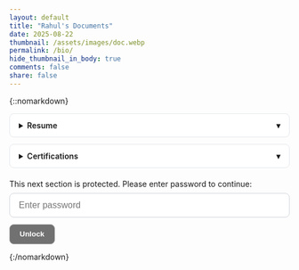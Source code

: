 ```yaml
---
layout: default
title: "Rahul's Documents"
date: 2025-08-22
thumbnail: /assets/images/doc.webp
permalink: /bio/
hide_thumbnail_in_body: true
comments: false
share: false
---
```


{::nomarkdown}
<!-- Accordion item -->
<details>
    <summary>Resume</summary>
    <div>
        <p>
            <a href="https://s3.eu-central-1.amazonaws.com/up.raindrop.io/raindrop/files/131/434/127/2/Rahul_Bhattacharya_Resume.pdf?X-Amz-Algorithm=AWS4-HMAC-SHA256&X-Amz-Content-Sha256=UNSIGNED-PAYLOAD&X-Amz-Credential=ASIAZWICFKR6YH22NLLV%2F20250826%2Feu-central-1%2Fs3%2Faws4_request&X-Amz-Date=20250826T213353Z&X-Amz-Expires=1800&X-Amz-Security-Token=IQoJb3JpZ2luX2VjECEaDGV1LWNlbnRyYWwtMSJIMEYCIQCRrw4EC%2FmJknPCOGzSxtvm202g3%2Ff0wX%2BAo%2B9JgJMOtQIhALHAcWypDoKaeAH91nzv4qlxSY3O9FLsJNGbDk60CfG7KvgDCHoQABoMNjY2MjYxMzQ1NDA1IgyIGFzn5uGhyMT%2B%2BO0q1QPNqVr%2BjA0otvU3cEkmYBIspKa3g0umNkfBS7v7mrOw%2Fidn%2F8kCx%2B93ufdqapKv91l9vDXmOZT0jim7cCapc26OVDxyINzGIj0Foix6szzTZGfFC5rWnUnBq0Zoyx6p%2FF9%2F7AAAlyzGLdKEqwEw7T9D%2Fb7BpIXwI1lwqGkbByQLgj2nwQYh6PaAMkn5AF65%2B%2F7kcWGmW4skZQAxfSlPyk8zYF9Mn6thng9ryMvUwAowAGdTR%2Bj89SUwwE3bnOGcrn3D0xSQJ3T55chqdjGfTdbdWnDex0PR8vk%2Fn5vDE%2FjHqty3PwKBrnJiBR7BliO9Lh%2BF6xg1clg4hOTgz46Egw0KLO85QTRZPC8Z7jQuz2lNmd5ODdUF5JIsButShoGYMv7mZu9myVPqKjnr%2BMhsMtITPPKt3bYTRqJeydY2ih9cQmPsfYNXi0rqtOBmORQSX1UBgrMhuyelmxanOltJcVEwi1npkuy0SYS9K8Pn5mqxbHeR5iGiNXn%2FCTp9fv%2BUP2ntTXr9MbKYSW9pZW5oFQoqUS4Z6hb%2BnrRKqqGlSV%2BYXYZ5gcLHCqu9ICDFPcBnwoLSN0aPbv%2BGWwSh6dvUCg8vPSU2%2BK2oleljXT6R89hyffQbO9NCMKHOt8UGOqQBYGjDgNFdyrm72QAjr85I%2F5Vh6ADiQc7SoUAX46kJencvRc0TYhRtavB5wbRt3Bgjd7N5QW7kHUjHvUJLMrWF2ON2afAj7mij%2BwMhNc0u5jFryLyw%2BTg8LksvUt2E2qJP4Wzucu4DTe9AnaBSfNW1mpE5iKvY4JuJkRjouLEO4M8HTdPB4vVh0miobPz2eXLRbbk96m5mY5A7uWzlyN4e3c%2FZDMg%3D&X-Amz-Signature=2b44b99d5f98ae38f2e9a1e0fcb5f100a3e62161ef5047cfd77d6a47eaf4036a&X-Amz-SignedHeaders=host&x-amz-checksum-mode=ENABLED&x-id=GetObject" target="_blank">Rahul Bhattacharya Resume</a>
        </p>
    </div>
</details>

<details>
    <summary>Certifications</summary>
    <div>
        <p>
            <a href="https://s3.eu-central-1.amazonaws.com/up.raindrop.io/raindrop/files/931/216/913/Data_Visualization_Tableau_Certification.jpeg?X-Amz-Algorithm=AWS4-HMAC-SHA256&X-Amz-Content-Sha256=UNSIGNED-PAYLOAD&X-Amz-Credential=ASIAZWICFKR63HTA3GQU%2F20250826%2Feu-central-1%2Fs3%2Faws4_request&X-Amz-Date=20250826T213814Z&X-Amz-Expires=1800&X-Amz-Security-Token=IQoJb3JpZ2luX2VjECEaDGV1LWNlbnRyYWwtMSJGMEQCIE6nw43U1p%2FXPwfVV2oKNFIK5KbowqquCnCnwfVJGXANAiBVodcJmz6%2BEc91k1%2FwsDOwmMCueGwKyuoyVcouxmoRTSr4Awh6EAAaDDY2NjI2MTM0NTQwNSIMDnb16BYqG10qG4NNKtUDvH4dpXvp7H29vUTROOykHBsIXK%2BjJ5VfmVXdQJmtaCcbF6pyEKGOvrAzGBRK5bms%2FjV%2B3%2FnFOj9htMmHArYsYsE7DIY%2BdDAih%2Fsj74bwLa1wSkyDGlpf2jn6xIdjmXx7aJbp%2BUuZho9c6LoInVQ9zCSbz1EZ9AW%2BBPztp28oM3GarHJtbfc55rxqTP0fmY%2BQtwV14b3DyJ01YT7shSuzD%2FKUL6XEx%2FUi5Tw8g3FHMZlfkfzLsI0EyXulmLVK5PkANuvzNgVhCbouuzMvUfYHZjSWeJBlyJi8Pb2HpGdDZIeWV55zyNlbYiyoYpOVhjguuvAOnX3LFQwjou0SwaIIzFuOxZqzZEEqWuNWD3GjdlIQJO3cwYV0fQnax%2FgISDBOzkZ5ItWpz65ZLc8QofOCi7%2FDu0%2FoSkc5ods6tC24EkUnyFPwKAr51F3dvmMAX8KLupvsMYvtZwVGsVG0qnR7DOonbqyVN6krGdgYd32FYJ0ZJHJkBuCkul%2ByF3OxAte3LJdjWMR7Nc5Wio%2BGaS1kghxmOete2%2FS%2Bm6MIcqz3lPcDiwPJ4yyCWt%2BoS3G0gHcGKX6X69OOVpnq5BqGWBTuGYOn%2BcpzXQA52j2WLmhZXbwkxIMLODC6yLfFBjqmAerji8D2nn3OVkHWafsrQldhNNutNLV4T6xLsa2Wqq8CWnB%2BhMwTVj48%2BrEPWi7rawQEJQB%2F4uRBN6D%2BAFAGDHd1JkD289wrQewAaDK4cXauXwM26EY%2F9iPKsM6BwdcjE0LlXyXQI0CL%2BySKeJ1ySH8xbxDxb3CwIBREyD7y2GgdaWTC2Svm84hj1S5oZaEQhcSweNclqgwmECmhYxPFjKg6eBE1VM0%3D&X-Amz-Signature=2689fa86d5344ed059daa578ee77c450a91038b0feaedaf5b3f9debdb3a7b9de&X-Amz-SignedHeaders=host&x-amz-checksum-mode=ENABLED&x-id=GetObject" target="_blank">Tableau Desktop Specialist Certificate</a>
        </p>
    </div>
</details>

<style>
  details { border: 1px solid #e5e7eb; border-radius: 8px; padding: .75rem 1rem; margin: .75rem 0; background:#fff; }
  details[open] { box-shadow: 0 2px 10px rgba(0,0,0,.05); }
  summary { cursor: pointer; font-weight: 600; outline: none; }
  summary::-webkit-details-marker { display: none; }
  summary::after { content:"▾"; float:right; transition: transform .2s ease; }
  details[open] summary::after { transform: rotate(180deg); }
  details > div { margin-top: .75rem; }

  /* Locker form – left aligned, premium look, B/W button */
  #login-form { margin-top: 1.25rem; max-width: 520px; }
  #login-form p { margin: 0 0 .5rem 0; }
  #passwordInput {
    width: 100%;
    padding: .75rem 1rem;
    border: 1px solid #d1d5db;
    border-radius: .5rem;
    font-size: 1rem;
    outline: none;
    transition: box-shadow .2s, border-color .2s;
  }
  #passwordInput:focus {
    border-color: #717172;
    box-shadow: 0 0 0 3px rgba(0,0,0,.08);
  }
  #login-form button {
    margin-top: .75rem;
    padding: .6rem 1.1rem;
    font-weight: 600;
    border-radius: .5rem;
    border: 1px solid #A8A8A8;
    background: #717172;
    color: #fff;
    cursor: pointer;
    transition: filter .15s ease, background .15s ease, color .15s ease;
  }
  #login-form button:hover { filter: brightness(0.9); }
  #login-form button:active { filter: brightness(0.8); }
  #error-msg { margin-top: .5rem; color: #dc2626; }
</style>

<div id="locker-container" style="display: none; margin-top:1rem;">
  <h2>Protected Content</h2>
  <p><a href="/assets/secret-doc.pdf" download>Download Secret Doc</a></p>
</div>

<div id="login-form">
  <p>This next section is protected. Please enter password to continue:</p>
  <input type="password" id="passwordInput" placeholder="Enter password" aria-label="Enter password">
  <button type="button" onclick="checkPassword()">Unlock</button>
  <p id="error-msg"></p>
</div>

<script>
  const PASSWORD = "713";

  function checkPassword() {
    const input = document.getElementById("passwordInput").value.trim();
    if (input === PASSWORD) {
      document.getElementById("locker-container").style.display = "block";
      document.getElementById("login-form").style.display = "none";
    } else {
      document.getElementById("error-msg").textContent = "Incorrect password!";
    }
  }
</script>
{:/nomarkdown}
